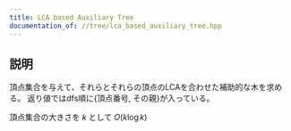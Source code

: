 ```yaml
---
title: LCA based Auxiliary Tree
documentation_of: //tree/lca_based_auxiliary_tree.hpp
---
```


## 説明

頂点集合を与えて、それらとそれらの頂点のLCAを合わせた補助的な木を求める。
返り値ではdfs順に{頂点番号, その親}が入っている。

頂点集合の大きさを $k$ として $O(k\log k)$